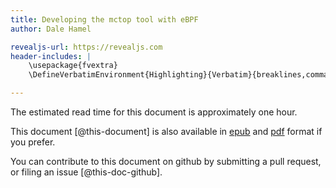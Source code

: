 ```yaml
---
title: Developing the mctop tool with eBPF
author: Dale Hamel

revealjs-url: https://revealjs.com
header-includes: |
    \usepackage{fvextra}
    \DefineVerbatimEnvironment{Highlighting}{Verbatim}{breaklines,commandchars=\\\{\}}

---
```


The estimated read time for this document is approximately one hour.

This document [@this-document] is also available in [epub](./output/doc.epub)
and [pdf](./output/doc.pdf) format if you prefer.

You can contribute to this document on github by submitting a pull request, or
filing an issue [@this-doc-github].
